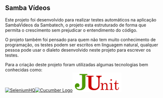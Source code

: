 ## Samba Vídeos

Este projeto foi desenvolvido para realizar testes automáticos na aplicação SambaVideos da Sambatech, o projeto esta estruturado de forma que permita o crescimento sem prejudicar o entendimento do código.

O projeto também foi pensado para quem não tem muito conhecimento de programação, os testes podem ser escritos em linguagem natural, qualquer pessoa pode usar o dialeto desenvolvido neste projeto para escrever os testes.

Para a criação deste projeto foram utilizadas algumas tecnologias bem conhecidas como:  
[![SeleniumHQ](http://www.seleniumhq.org/images/big-logo.png)](http://www.seleniumhq.org/)[![Cucumber Logo](https://github.com/cucumber/cucumber/blob/master/docs/images/cucumber.png)](https://cucumber.io/)[![Junit4](/img/junit-logo.png)](https://junit.org/junit4/)